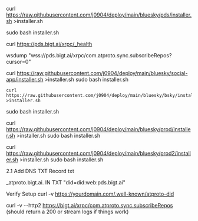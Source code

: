  
 curl https://raw.githubusercontent.com/j0904/deploy/main/bluesky/pds/installer.sh >installer.sh

sudo bash installer.sh

curl https://pds.bigt.ai/xrpc/_health

wsdump "wss://pds.bigt.ai/xrpc/com.atproto.sync.subscribeRepos?cursor=0"
 

  curl https://raw.githubusercontent.com/j0904/deploy/main/bluesky/social-app/installer.sh >installer.sh
  sudo bash installer.sh

    curl https://raw.githubusercontent.com/j0904/deploy/main/bluesky/bsky/installer.sh >installer.sh
  sudo bash installer.sh


   curl https://raw.githubusercontent.com/j0904/deploy/main/bluesky/prod/installer.sh >installer.sh
  sudo bash installer.sh

   curl https://raw.githubusercontent.com/j0904/deploy/main/bluesky/prod2/installer.sh >installer.sh
  sudo bash installer.sh

  2.1 Add DNS TXT Record
txt
 
_atproto.bigt.ai. IN TXT "did=did:web:pds.bigt.ai"


Verify Setup
curl -v https://yourdomain.com/.well-known/atproto-did

curl -v --http2 https://bigt.ai/xrpc/com.atproto.sync.subscribeRepos
(should return a 200 or stream logs if things work)

